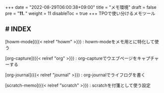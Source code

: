 +++
date = "2022-08-29T06:00:38+09:00"
title = "メモ環境"
draft = false
pre = "<b>11. </b>"
weight = 11
disableToc = true
+++
TPOで使い分けるメモツール

## # INDEX

[howm-mode]({{< relref "howm" >}})
: howm-modeをメモ用とに特化して使う

[org-capture]({{< relref "org" >}})
: org-captureでウエブページをキャプチャーする

[org-journal]({{< relref "journal" >}})
: org-journalでライフログを書く

[scratch-memo]({{< relref "scratch" >}})
: scratchを付箋として使う設定


